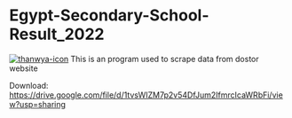 # Egypt-Secondary-School-Result_2022
<a href="https://ibb.co/GTk9MN0"><img src="![الدستور](https://user-images.githubusercontent.com/41956628/200834918-203475c1-2fc8-4bc3-ac56-6b97a4e398b0.png)" alt="thanwya-icon" border="0"></a>
This is an program used to scrape data from dostor website

Download: https://drive.google.com/file/d/1tvsWIZM7p2v54DfJum2IfmrcIcaWRbFi/view?usp=sharing
